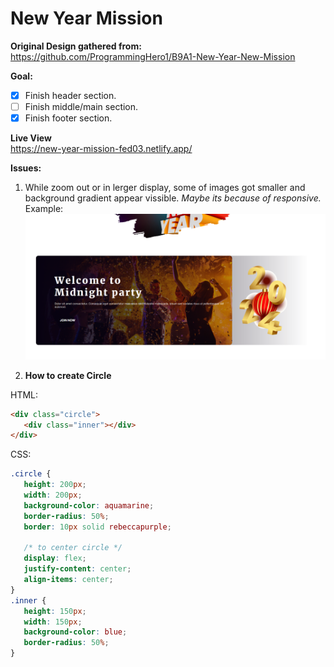 # New Year Mission

**Original Design gathered from:** <br>
<https://github.com/ProgrammingHero1/B9A1-New-Year-New-Mission>


**Goal:**
- [x] Finish header section.
- [ ] Finish middle/main section.
- [x] Finish footer section.

**Live View** <br>
<https://new-year-mission-fed03.netlify.app/>

**Issues:**
 1. While zoom out or in lerger display, some of images got smaller and background gradient appear vissible. *Maybe its because of responsive.*
 Example: 
 ![](images/issues/1.PNG)

 2. **How to create Circle**

 HTML:
 ```html
 <div class="circle">
    <div class="inner"></div>
</div>
 ```
 CSS:
 ```css
 .circle {
    height: 200px;
    width: 200px;
    background-color: aquamarine;
    border-radius: 50%;
    border: 10px solid rebeccapurple;

    /* to center circle */
    display: flex;
    justify-content: center;
    align-items: center;
}
.inner {
    height: 150px;
    width: 150px;
    background-color: blue;
    border-radius: 50%;
}
 ```